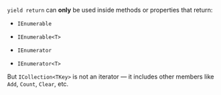 
`yield return` can **only** be used inside methods or properties that return:

- `IEnumerable`
    
- `IEnumerable<T>`
    
- `IEnumerator`
    
- `IEnumerator<T>`
    

But `ICollection<TKey>` is not an iterator — it includes other members like `Add`, `Count`, `Clear`, etc.

